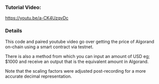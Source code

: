 ### Tutorial Video:
https://youtu.be/a-CK4UzqvDc

### Details
This code and paired youtube video go over getting the price of Algorand on-chain using a smart contract via testnet.

There is also a method from which you can input an amount of USD eg; $1000 and receive an output that is the equivalent amount in Algorand.

Note that the scaling factors were adjusted post-recording for a more accurate decimal representation.
